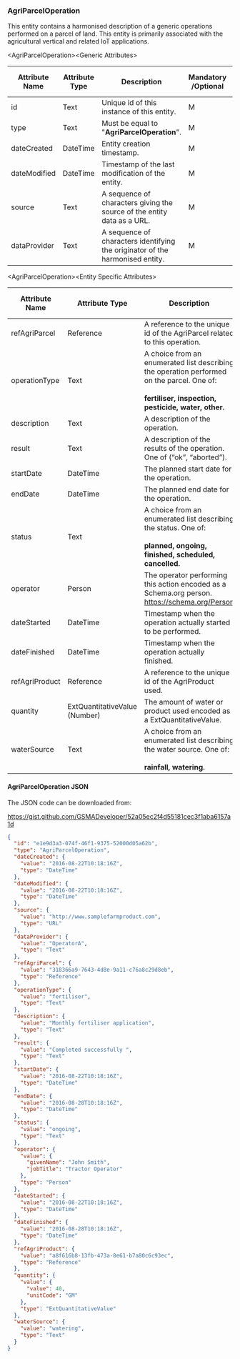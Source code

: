 ### AgriParcelOperation

This entity contains a harmonised description of a generic operations performed on a parcel of land. This entity is primarily associated with the agricultural vertical and related IoT applications.

&lt;AgriParcelOperation&gt;&lt;Generic Attributes&gt;

| Attribute Name | Attribute Type | Description                                                                   | Mandatory /Optional | May be Null |
|----------------|----------------|-------------------------------------------------------------------------------|--------------------|-------------|
| id             | Text           | Unique id of this instance of this entity.                                    | M                  | N           |
| type           | Text           | Must be equal to "**AgriParcelOperation**".                                   | M                  | N           |
| dateCreated    | DateTime       | Entity creation timestamp.                                                    | M                  | N           |
| dateModified   | DateTime       | Timestamp of the last modification of the entity.                             | M                  | Y           |
| source         | Text           | A sequence of characters giving the source of the entity data as a URL.       | M                  | Y           |
| dataProvider   | Text           | A sequence of characters identifying the originator of the harmonised entity. | M                  | Y           |

&lt;AgriParcelOperation&gt;&lt;Entity Specific Attributes&gt;

| Attribute Name | Attribute Type               | Description                                                                                | Mandatory /Optional | May be Null |
|----------------|------------------------------|--------------------------------------------------------------------------------------------|--------------------|-------------|
| refAgriParcel  | Reference                    | A reference to the unique id of the AgriParcel related to this operation.                  | M                  | N           |
| operationType  | Text                         | A choice from an enumerated list describing the operation performed on the parcel. One of:<br/><br/>**fertiliser, inspection, pesticide, water, other.**                                        | O                  | Y           |
| description    | Text                         | A description of the operation.                                                            | O                  | Y           |
| result         | Text                         | A description of the results of the operation. One of (“ok”, “aborted”).                   | O                  | Y           |
| startDate      | DateTime                     | The planned start date for the operation.                                                  | M                  | Y           |
| endDate        | DateTime                     | The planned end date for the operation.                                                    | M                  | Y           |
| status         | Text                         | A choice from an enumerated list describing the status. One of:   <br/><br/>**planned, ongoing, finished, scheduled, cancelled.**                                       | O                  | Y           |
| operator       | Person                       | The operator performing this action encoded as a Schema.org person. <br/>                       <https://schema.org/Person>                                                                 | O                  | Y           |
| dateStarted    | DateTime                     | Timestamp when the operation actually started to be performed.                             | O                  | Y           |
| dateFinished   | DateTime                     | Timestamp when the operation actually finished.                                            | O                  | Y           |
| refAgriProduct | Reference                    | A reference to the unique id of the AgriProduct used.                                      | O                  | Y           |
| quantity       | ExtQuantitativeValue (Number) | The amount of water or product used encoded as a ExtQuantitativeValue.                     | O                  | Y           |
| waterSource    | Text                         | A choice from an enumerated list describing the water source. One of: <br/><br/>**rainfall, watering.**                                                                     | O                  | Y           |

#### AgriParcelOperation JSON

The JSON code can be downloaded from:

<https://gist.github.com/GSMADeveloper/52a05ec2f4d55181cec3f1aba6157a1d>
```json
{
  "id": "e1e9d3a3-074f-46f1-9375-52000d05a62b",
  "type": "AgriParcelOperation",
  "dateCreated": {
    "value": "2016-08-22T10:18:16Z",
    "type": "DateTime"
  },
  "dateModified": {
    "value": "2016-08-22T10:18:16Z",
    "type": "DateTime"
  },
  "source": {
    "value": "http://www.samplefarmproduct.com",
    "type": "URL"
  },
  "dataProvider": {
    "value": "OperatorA",
    "type": "Text"
  },
  "refAgriParcel": {
    "value": "318366a9-7643-4d8e-9a11-c76a8c29d8eb",
    "type": "Reference"
  },
  "operationType": {
    "value": "fertiliser",
    "type": "Text"
  },
  "description": {
    "value": "Monthly fertiliser application",
    "type": "Text"
  },
  "result": {
    "value": "Completed successfully ",
    "type": "Text"
  },
  "startDate": {
    "value": "2016-08-22T10:18:16Z",
    "type": "DateTime"
  },
  "endDate": {
    "value": "2016-08-28T10:18:16Z",
    "type": "DateTime"
  },
  "status": {
    "value": "ongoing",
    "type": "Text"
  },
  "operator": {
    "value": {
      "givenName": "John Smith",
      "jobTitle": "Tractor Operator"
    },
    "type": "Person"
  },
  "dateStarted": {
    "value": "2016-08-22T10:18:16Z",
    "type": "DateTime"
  },
  "dateFinished": {
    "value": "2016-08-28T10:18:16Z",
    "type": "DateTime"
  },
  "refAgriProduct": {
    "value": "a8f616b8-13fb-473a-8e61-b7a80c6c93ec",
    "type": "Reference"
  },
  "quantity": {
    "value": {
      "value": 40,
      "unitCode": "GM"
    },
    "type": "ExtQuantitativeValue"
  },
  "waterSource": {
    "value": "watering",
    "type": "Text"
  }
}
```
